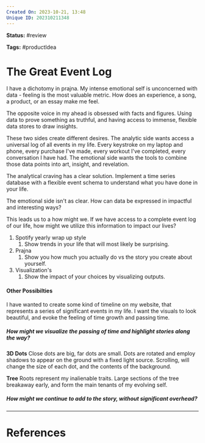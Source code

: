 ```yaml
---
Created On: 2023-10-21, 13:48
Unique ID: 202310211348
---
```

**Status:** #review 

**Tags:** #productIdea

# The Great Event Log

I have a dichotomy in prajna. My intense emotional self is unconcerned with data - feeling is the most valuable metric. How does an experience, a song, a product, or an essay make me feel. 

The opposite voice in my ahead is obsessed with facts and figures. Using data to prove something as truthful, and having access to immense, flexible data stores to draw insights.  


These two sides create different desires. The analytic side wants access a universal log of all events in my life. Every keystroke on my laptop and phone, every purchase I've made, every workout I've completed, every conversation I have had. The emotional side wants the tools to combine those data points into art, insight, and revelation. 


The analytical craving has a clear solution. Implement a time series database with a flexible event schema to understand what you have done in your life. 

The emotional side isn't as clear. How can data be expressed in impactful and interesting ways?

This leads us to a how might we. If we have access to a complete event log of our life, how might we utilize this information to impact our lives?

1. Spotify yearly wrap up style 
	1. Show trends in your life that will most likely be surprising.
2. Prajna
	1. Show you how much you actually do vs the story you create about yourself.
3. Visualization's
	1. Show the impact of your choices by visualizing outputs. 


#### Other Possibilties
I have wanted to create some kind of timeline on my website, that represents a series of significant events in my life. I want the visuals to look beautiful, and evoke the feeling of time growth and passing time. 

##### How might we visualize the passing of time and highlight stories along the way? 

**3D Dots**
Close dots are big, far dots are small. Dots are rotated and employ shadows to appear on the ground with a fixed light source. Scrolling, will change the size of each dot, and the contents of the background. 

**Tree**
Roots represent my inalienable traits. Large sections of the tree breakaway early, and form the main tenants of my evolving self. 


##### How might we continue to add to the story, without significant overhead?


---
# References
